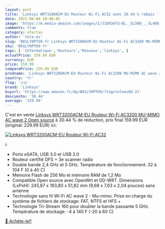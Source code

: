 ```yaml
---
layout: post
title: 'Linksys WRT3200ACM-EU Routeur Wi-Fi AC32 avec 30.44 % rabais '
date: 2021-06-08 18:06:05
image: 'https://m.media-amazon.com/images/I/31bR3mTd-BL._SL500_._SL400_.jpg'
comments: true
category: ofertas
author: 'tole.es'
slug: 'B01LY0PTO9-fr Linksys WRT3200ACM-EU Routeur Wi-Fi AC3200 MU-MIMO AC wave...'
sku: 'B01LY0PTO9-fr'
tags: [ 'Informatique','Routeurs','Réseaux','linksys', ]
actualPrice: 159.99 EUR
currency: EUR
price: 159.99
comparePrice: 229.99 EUR
prodname: 'Linksys WRT3200ACM-EU Routeur Wi-Fi AC3200 MU-MIMO AC wave 2 Open source'
country: 'fr'
flag: '🇫🇷'
brand: 'Linksys'
buyurl: 'https://www.amazon.fr/dp/B01LY0PTO9/?tag=tolees0d-21'
descuento: '30.44'
average: '159.99'
---
```


C'est en vente [Linksys WRT3200ACM-EU Routeur Wi-Fi AC3200 MU-MIMO AC wave 2 Open source](https://www.amazon.fr/dp/B01LY0PTO9/?tag=tolees0d-21)  à  30.44 % de réduction, prix final  159.99 EUR (original: 229.99 EUR) ici:

[![Linksys WRT3200ACM-EU Routeur Wi-Fi AC32](https://m.media-amazon.com/images/I/31bR3mTd-BL._SL500_._SL400_.jpg)](https://www.amazon.fr/dp/B01LY0PTO9/?tag=tolees0d-21)

ℹ️:

- Ports eSATA, USB 3.0 et USB 2.0
- Routeur certifié DFS + 3e scanner radio
- Double bande 2,4 GHz et 5 GHz. Température de fonctionnement: 32 à 104 F (0 à 40 C)
- Mémoire Flash de 256 Mo et mémoire RAM de 1,2 Mo
- Compatible Open source avec OpenWrt et DD-WRT. Dimensions (LxPxH): 245,87 x 193,80 x 51,82 mm (9,68 x 7,63 x 2,04 pouces) sans antenne
- Technologie sans fil Wi-Fi AC wave 2 - Mu-mimo. Prise en charge du système de fichiers de stockage: FAT, NTFS et HFS +
- Technologie Tri-Stream 160 pour doubler la bande passante 5 GHz. Température de stockage: -4 à 140 F (-20 à 60 C)

[🛒 Achète-le!!](https://www.amazon.fr/dp/B01LY0PTO9/?tag=tolees0d-21)
